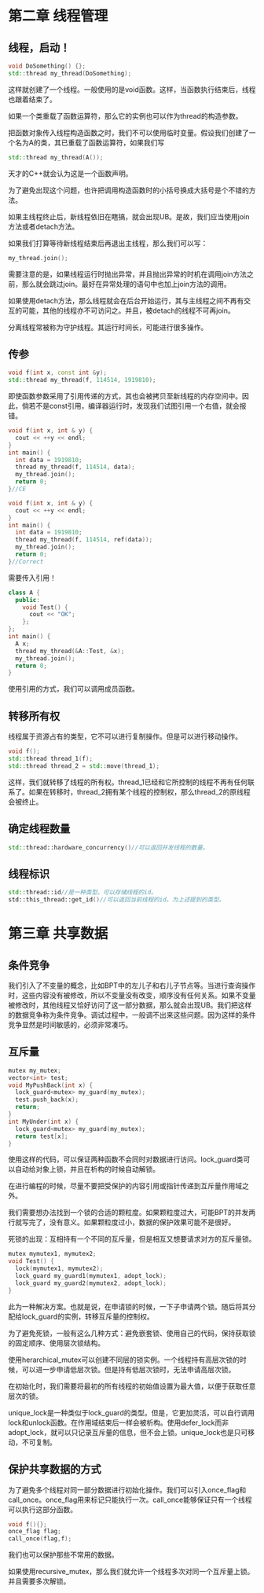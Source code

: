 # 第二章 线程管理

## 线程，启动！

```cpp
void DoSomething() {};
std::thread my_thread(DoSomething);
```

这样就创建了一个线程。一般使用的是void函数。这样，当函数执行结束后，线程也跟着结束了。

如果一个类重载了函数运算符，那么它的实例也可以作为thread的构造参数。

把函数对象传入线程构造函数之时，我们不可以使用临时变量。假设我们创建了一个名为A的类，其已重载了函数运算符，如果我们写

```cpp
std::thread my_thread(A());
```

天才的C++就会认为这是一个函数声明。

为了避免出现这个问题，也许把调用构造函数时的小括号换成大括号是个不错的方法。

如果主线程终止后，新线程依旧在瞎搞，就会出现UB。是故，我们应当使用join方法或者detach方法。

如果我们打算等待新线程结束后再退出主线程，那么我们可以写：

```cpp
my_thread.join();
```

需要注意的是，如果线程运行时抛出异常，并且抛出异常的时机在调用join方法之前，那么就会跳过join。最好在异常处理的语句中也加上join方法的调用。

如果使用detach方法，那么线程就会在后台开始运行，其与主线程之间不再有交互的可能，其他的线程亦不可访问之。并且，被detach的线程不可再join。

分离线程常被称为守护线程。其运行时间长，可能进行很多操作。

## 传参

```cpp
void f(int x, const int &y);
std::thread my_thread(f, 114514, 1919810);
```

即使函数参数采用了引用传递的方式，其也会被拷贝至新线程的内存空间中。因此，倘若不是const引用，编译器运行时，发现我们试图引用一个右值，就会报错。

```cpp
void f(int x, int & y) {
  cout << ++y << endl;
}
int main() {
  int data = 1919810;
  thread my_thread(f, 114514, data);
  my_thread.join();
  return 0;
}//CE

void f(int x, int & y) {
  cout << ++y << endl;
}
int main() {
  int data = 1919810;
  thread my_thread(f, 114514, ref(data));
  my_thread.join();
  return 0;
}//Correct
```

需要传入引用！

```cpp
class A {
  public:
    void Test() {
      cout << "OK";
    };
};
int main() {
  A x;
  thread my_thread(&A::Test, &x);
  my_thread.join();
  return 0;
}
```

使用引用的方式，我们可以调用成员函数。

## 转移所有权

线程属于资源占有的类型，它不可以进行复制操作。但是可以进行移动操作。

```cpp
void f();
std::thread thread_1(f);
std::thread thread_2 = std::move(thread_1);
```

这样，我们就转移了线程的所有权。thread_1已经和它所控制的线程不再有任何联系了。如果在转移时，thread_2拥有某个线程的控制权，那么thread_2的原线程会被终止。

## 确定线程数量

```cpp
std::thread::hardware_concurrency()//可以返回并发线程的数量。
```

## 线程标识

```cpp
std::thread::id//是一种类型。可以存储线程的id。
std::this_thread::get_id()//可以返回当前线程的id。为上述提到的类型。
```

# 第三章 共享数据

## 条件竞争

我们引入了不变量的概念，比如BPT中的左儿子和右儿子节点等。当进行查询操作时，这些内容没有被修改，所以不变量没有改变，顺序没有任何关系。如果不变量被修改时，其他线程又恰好访问了这一部分数据，那么就会出现UB。我们把这样的数据竞争称为条件竞争。调试过程中，一般调不出来这些问题。因为这样的条件竞争显然是时间敏感的，必须非常凑巧。

## 互斥量

```cpp
mutex my_mutex;
vector<int> test; 
void MyPushBack(int x) {
  lock_guard<mutex> my_guard(my_mutex);
  test.push_back(x);
  return;
}
int MyUnder(int x) {
  lock_guard<mutex> my_guard(my_mutex);
  return test[x];
}
```

使用这样的代码，可以保证两种函数不会同时对数据进行访问。lock_guard类可以自动给对象上锁，并且在析构的时候自动解锁。

在进行编程的时候，尽量不要把受保护的内容引用或指针传递到互斥量作用域之外。

我们需要想办法找到一个锁的合适的颗粒度。如果颗粒度过大，可能BPT的并发两行就写完了，没有意义。如果颗粒度过小，数据的保护效果可能不是很好。

死锁的出现：互相持有一个不同的互斥量，但是相互又想要请求对方的互斥量锁。

```cpp
mutex mymutex1, mymutex2;
void Test() {
  lock(mymutex1, mymutex2);
  lock_guard my_guard1(mymutex1, adopt_lock);
  lock_guard my_guard2(mymutex2, adopt_lock);
}
```

此为一种解决方案。也就是说，在申请锁的时候，一下子申请两个锁。随后将其分配给lock_guard的实例，转移互斥量的控制权。

为了避免死锁，一般有这么几种方式：避免嵌套锁、使用自己的代码，保持获取锁的固定顺序、使用层次锁结构。

使用herarchical_mutex可以创建不同层的锁实例。一个线程持有高层次锁的时候，可以进一步申请低层次锁。但是持有低层次锁时，无法申请高层次锁。

在初始化时，我们需要将最初的所有线程的初始值设置为最大值，以便于获取任意层次的锁。

unique_lock是一种类似于lock_guard的类型。但是，它更加灵活，可以自行调用lock和unlock函数。在作用域结束后一样会被析构。使用defer_lock而非adopt_lock，就可以只记录互斥量的信息，但不会上锁。unique_lock也是只可移动，不可复制。

## 保护共享数据的方式

为了避免多个线程对同一部分数据进行初始化操作。我们可以引入once_flag和call_once。once_flag用来标记只能执行一次。call_once能够保证只有一个线程可以执行这部分函数。

```cpp
void f(){};
once_flag flag;
call_once(flag,f);
```

我们也可以保护那些不常用的数据。

如果使用recursive_mutex，那么我们就允许一个线程多次对同一个互斥量上锁。并且需要多次解锁。
